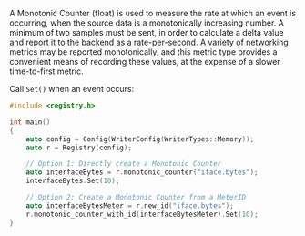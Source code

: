 A Monotonic Counter (float) is used to measure the rate at which an event is occurring, when the
source data is a monotonically increasing number. A minimum of two samples must be sent, in order to
calculate a delta value and report it to the backend as a rate-per-second. A variety of networking
metrics may be reported monotonically, and this metric type provides a convenient means of recording
these values, at the expense of a slower time-to-first metric.

Call `Set()` when an event occurs:

```cpp
#include <registry.h>

int main()
{
    auto config = Config(WriterConfig(WriterTypes::Memory));
    auto r = Registry(config);

    // Option 1: Directly create a Monotonic Counter
    auto interfaceBytes = r.monotonic_counter("iface.bytes");
    interfaceBytes.Set(10);

    // Option 2: Create a Monotonic Counter from a MeterID
    auto interfaceBytesMeter = r.new_id("iface.bytes");
    r.monotonic_counter_with_id(interfaceBytesMeter).Set(10);
}
```
